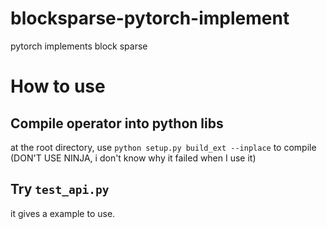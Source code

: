 # blocksparse-pytorch-implement
pytorch implements block sparse

# How to use

## Compile operator into python libs
at the root directory, use `python setup.py build_ext --inplace` to compile (DON'T USE NINJA, i don't know why it failed when I use it)

## Try `test_api.py`
it gives a example to use.

